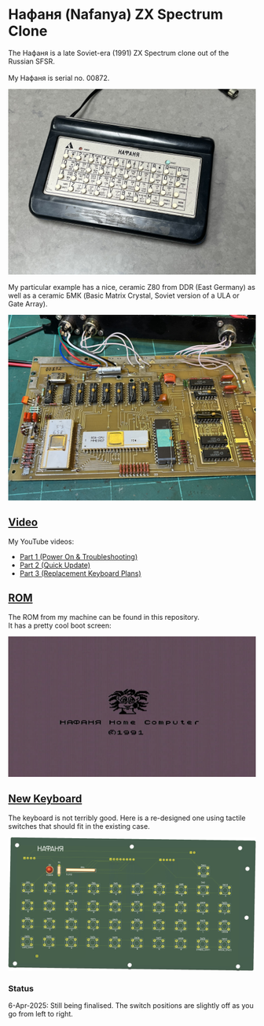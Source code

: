 # Нафаня (Nafanya) ZX Spectrum Clone
The Нафаня is a late Soviet-era (1991) ZX Spectrum clone out of the Russian SFSR.<br>  
My Нафаня is serial no. 00872.<br>

![Nafanya](/Images/Nafanya.jpeg)

My particular example has a nice, ceramic Z80 from DDR (East Germany) as well as a ceramic БМК (Basic Matrix Crystal, Soviet version of a ULA or Gate Array).<br>

![Nafanya motherboard](/Images/Nafanya_motherboard_modified.jpeg)

## [Video](https://www.youtube.com/playlist?list=PL5pwokf56wMLiZ0rl97ZL9QdxtgF-uewT)
My YouTube videos:
- [Part 1 (Power On & Troubleshooting)](https://youtu.be/pPQIZv7UhS0)
- [Part 2 (Quick Update)](https://youtu.be/jH4AOVMjng8)
- [Part 3 (Replacement Keyboard Plans)](https://youtu.be/gZ2KwFe9IKs)

## [ROM](/ROM)
The ROM from my machine can be found in this repository.<br>
It has a pretty cool boot screen:<br>

![Nafanya boot screen](/Images/Нафаня_Boot_Screen.png)

## [New Keyboard](/Nafanya_Keyboard)
The keyboard is not terribly good. Here is a re-designed one using tactile switches that should fit in the existing case.<br>

![Modern Nafanya Keyboard](/Images/Nafanya_Keyboard_3D.png)

### Status
6-Apr-2025: Still being finalised. The switch positions are slightly off as you go from left to right.
